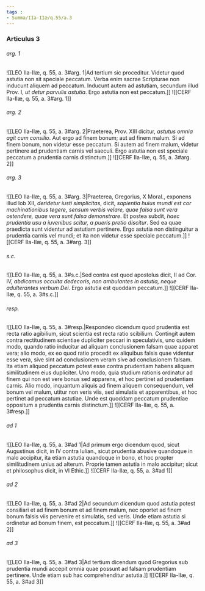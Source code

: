 ```yaml
---
tags : 
- Summa/IIa-IIæ/q.55/a.3
---
```


### Articulus 3

###### arg. 1
![[LEO IIa-IIæ, q. 55, a. 3#arg. 1|Ad tertium sic proceditur. Videtur quod astutia non sit speciale peccatum. Verba enim sacrae Scripturae non inducunt aliquem ad peccatum. Inducunt autem ad astutiam, secundum illud Prov. I, *ut detur parvulis astutia*. Ergo astutia non est peccatum.]]
![[CERF IIa-IIæ, q. 55, a. 3#arg. 1]]

###### arg. 2
![[LEO IIa-IIæ, q. 55, a. 3#arg. 2|Praeterea, Prov. XIII dicitur, *astutus omnia agit cum consilio*. Aut ergo ad finem bonum; aut ad finem malum. Si ad finem bonum, non videtur esse peccatum. Si autem ad finem malum, videtur pertinere ad prudentiam carnis vel saeculi. Ergo astutia non est speciale peccatum a prudentia carnis distinctum.]]
![[CERF IIa-IIæ, q. 55, a. 3#arg. 2]]

###### arg. 3
![[LEO IIa-IIæ, q. 55, a. 3#arg. 3|Praeterea, Gregorius, X Moral., exponens illud Iob XII, *deridetur iusti simplicitas*, dicit, *sapientia huius mundi est cor machinationibus tegere, sensum verbis velare, quae falsa sunt vera ostendere, quae vera sunt falsa demonstrare*. Et postea subdit, *haec prudentia usu a iuvenibus scitur, a pueris pretio discitur*. Sed ea quae praedicta sunt videntur ad astutiam pertinere. Ergo astutia non distinguitur a prudentia carnis vel mundi; et ita non videtur esse speciale peccatum.]]
![[CERF IIa-IIæ, q. 55, a. 3#arg. 3]]

###### s.c.
![[LEO IIa-IIæ, q. 55, a. 3#s.c.|Sed contra est quod apostolus dicit, II ad Cor. IV, *abdicamus occulta dedecoris, non ambulantes in astutia, neque adulterantes verbum Dei*. Ergo astutia est quoddam peccatum.]]
![[CERF IIa-IIæ, q. 55, a. 3#s.c.]]

###### resp.
![[LEO IIa-IIæ, q. 55, a. 3#resp.|Respondeo dicendum quod prudentia est recta ratio agibilium, sicut scientia est recta ratio scibilium. Contingit autem contra rectitudinem scientiae dupliciter peccari in speculativis, uno quidem modo, quando ratio inducitur ad aliquam conclusionem falsam quae apparet vera; alio modo, ex eo quod ratio procedit ex aliquibus falsis quae videntur esse vera, sive sint ad conclusionem veram sive ad conclusionem falsam. Ita etiam aliquod peccatum potest esse contra prudentiam habens aliquam similitudinem eius dupliciter. Uno modo, quia studium rationis ordinatur ad finem qui non est vere bonus sed apparens, et hoc pertinet ad prudentiam carnis. Alio modo, inquantum aliquis ad finem aliquem consequendum, vel bonum vel malum, utitur non veris viis, sed simulatis et apparentibus, et hoc pertinet ad peccatum astutiae. Unde est quoddam peccatum prudentiae oppositum a prudentia carnis distinctum.]]
![[CERF IIa-IIæ, q. 55, a. 3#resp.]]

###### ad 1
![[LEO IIa-IIæ, q. 55, a. 3#ad 1|Ad primum ergo dicendum quod, sicut Augustinus dicit, in IV contra Iulian., sicut prudentia abusive quandoque in malo accipitur, ita etiam astutia quandoque in bono, et hoc propter similitudinem unius ad alterum. Proprie tamen astutia in malo accipitur; sicut et philosophus dicit, in VI Ethic.]]
![[CERF IIa-IIæ, q. 55, a. 3#ad 1]]

###### ad 2
![[LEO IIa-IIæ, q. 55, a. 3#ad 2|Ad secundum dicendum quod astutia potest consiliari et ad finem bonum et ad finem malum, nec oportet ad finem bonum falsis viis pervenire et simulatis, sed veris. Unde etiam astutia si ordinetur ad bonum finem, est peccatum.]]
![[CERF IIa-IIæ, q. 55, a. 3#ad 2]]

###### ad 3
![[LEO IIa-IIæ, q. 55, a. 3#ad 3|Ad tertium dicendum quod Gregorius sub prudentia mundi accepit omnia quae possunt ad falsam prudentiam pertinere. Unde etiam sub hac comprehenditur astutia.]]
![[CERF IIa-IIæ, q. 55, a. 3#ad 3]]

